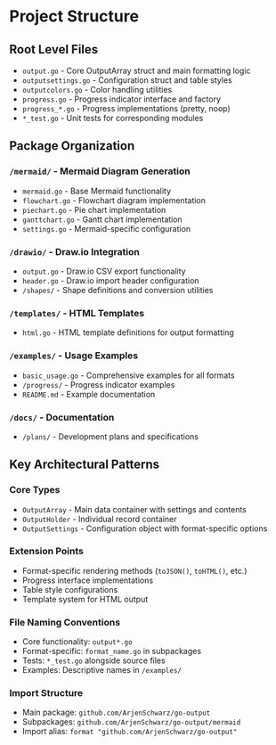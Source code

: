 # Project Structure

## Root Level Files
- `output.go` - Core OutputArray struct and main formatting logic
- `outputsettings.go` - Configuration struct and table styles
- `outputcolors.go` - Color handling utilities
- `progress.go` - Progress indicator interface and factory
- `progress_*.go` - Progress implementations (pretty, noop)
- `*_test.go` - Unit tests for corresponding modules

## Package Organization

### `/mermaid/` - Mermaid Diagram Generation
- `mermaid.go` - Base Mermaid functionality
- `flowchart.go` - Flowchart diagram implementation
- `piechart.go` - Pie chart implementation  
- `ganttchart.go` - Gantt chart implementation
- `settings.go` - Mermaid-specific configuration

### `/drawio/` - Draw.io Integration
- `output.go` - Draw.io CSV export functionality
- `header.go` - Draw.io import header configuration
- `/shapes/` - Shape definitions and conversion utilities

### `/templates/` - HTML Templates
- `html.go` - HTML template definitions for output formatting

### `/examples/` - Usage Examples
- `basic_usage.go` - Comprehensive examples for all formats
- `/progress/` - Progress indicator examples
- `README.md` - Example documentation

### `/docs/` - Documentation
- `/plans/` - Development plans and specifications

## Key Architectural Patterns

### Core Types
- `OutputArray` - Main data container with settings and contents
- `OutputHolder` - Individual record container
- `OutputSettings` - Configuration object with format-specific options

### Extension Points
- Format-specific rendering methods (`toJSON()`, `toHTML()`, etc.)
- Progress interface implementations
- Table style configurations
- Template system for HTML output

### File Naming Conventions
- Core functionality: `output*.go`
- Format-specific: `format_name.go` in subpackages
- Tests: `*_test.go` alongside source files
- Examples: Descriptive names in `/examples/`

### Import Structure
- Main package: `github.com/ArjenSchwarz/go-output`
- Subpackages: `github.com/ArjenSchwarz/go-output/mermaid`
- Import alias: `format "github.com/ArjenSchwarz/go-output"`